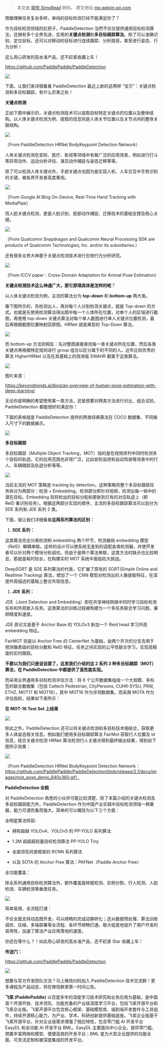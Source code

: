 > 本文由 [简悦 SimpRead](http://ksria.com/simpread/) 转码， 原文地址 [mp.weixin.qq.com](https://mp.weixin.qq.com/s?__biz=Mzg2MjUyNjM3Nw==&mid=2247486431&idx=1&sn=2c2f60a0fcf9a150f92ab46701817eb9&chksm=ce07c519f9704c0f22552e7c340961ac2fa260e8964fbf4904b70999da82de25e78c2f4f4876&mpshare=1&scene=1&srcid=0601X68861pmbXHLE7RSeJlS&sharer_sharetime=1622554054842&sharer_shareid=7fece245937ac96f04f0fb8e1311fff1#rd)

图像理解任务复杂多样，单纯的目标检测已经不能满足你了？  

作为目标检测领域的扛把子，PaddleDetection 当然不仅仅提供通用目标检测算法，还拥有多个业界先进、实用的**关键点检测**和**多目标跟踪算法**。除了可以准确识别、定位目标，还可以对移动的目标进行连续跟踪、分析路径，甚至进行姿态、行为分析！

这么用心研发的高水准产品，还不赶紧收藏上车！

https://github.com/PaddlePaddle/PaddleDetection

![](https://mmbiz.qpic.cn/mmbiz_png/libMic1J2Kj4pzWpd6n6oNa9kdvQT4Boz5GayXEYpGx0xmLFBHR8mCDXWRm1nibuwAwfFVJia5DftwoLib2bEKIVcDQ/640?wx_fmt=png)

下面，让我们来详细看看 PaddleDetection 最近上新的这两样 “宝贝”：关键点检测和多目标跟踪，有什么厉害之处！

  

****关键点检测****

  

  

正如下图中展示的，关键点检测技术可以提取目标特定关键点的位置以及整体结构。以人体关键点检测为例，提取的信息则是人体关节位置以及关节点间的整体关联结构。

![](https://mmbiz.qpic.cn/mmbiz_jpg/libMic1J2Kj4pzWpd6n6oNa9kdvQT4Boz5Vp6Zib1PJWlUmyJyMCVW4tcuia8XnfWEMePUhLicn7pKp38Ojvr5MkHIQ/640?wx_fmt=jpeg)

（From PaddleDetection HRNet BodyKeypoint Detection Network）

人体关键点检测在安防、医疗、影视等领域中有极广泛的应用场景，例如进行打斗等异常动作、运动分析评估、演员动作捕捉与姿态迁移等等。

除了可以检测人体关键点外，手部关键点也因为是实现人机、人车交互中手势识别的关键，被各界开发者高度重视。

![](https://mmbiz.qpic.cn/mmbiz_png/libMic1J2Kj4pzWpd6n6oNa9kdvQT4Boz5icdXnenyevHgKr7d7wUuISpaia16b75ynG10TnpKQaTnh4h4mzhXHENQ/640?wx_fmt=png)

（From Google AI Blog On-Device, Real-Time Hand Tracking with MediaPipe）

而人脸关键点检测，更是人脸识别、脸部动作捕捉、迁移技术的基础支撑及核心关键。

![](https://mmbiz.qpic.cn/mmbiz_png/libMic1J2Kj4pzWpd6n6oNa9kdvQT4Boz5OxNxic2eMZE8k0ibgva1yDg5oFcUqQkGpfL32UoZngxL6JFcJpUrjN2Q/640?wx_fmt=png)

（From Qualcomm Snapdragon and Qualcomm Neural Processing SDK are products of Qualcomm Technologies, Inc. and/or its subsidiaries.）

还有很多业界大神基于关键点检测技术进行生物行为分析研究。

![](https://mmbiz.qpic.cn/mmbiz_png/libMic1J2Kj4pzWpd6n6oNa9kdvQT4Boz5qiaLKtuyhJP9DEIiczVTy8r58ETfw4ibBML5C8O3XxWOmD4kf9GQ5NtKg/640?wx_fmt=png)

（From ICCV paper：Cross-Domain Adaptation for Animal Pose Estimation）

**关键点检测技术这么神通广大，那它原理具体是怎样的呢**？

以人体关键点检测为例，主流的算法分为 **top-down** 和 **bottom-up** 两大类。

像下图所示的，先检测出人，再对每个人分别检测关键点，就是 Top-down 的方式。也就是先使用检测算法得出图中每一个人体所在位置，对单个人的区域进行截图，再使用 top-down 关键点算法对每个单人截图进行单人关键点位置检测，最后再根据截图位置映射回原图。HRNet 就是典型的 Top-Down 算法。

![](https://mmbiz.qpic.cn/mmbiz_png/libMic1J2Kj4pzWpd6n6oNa9kdvQT4Boz5IoEKylSZAh9bib9u4ado8icUs92nHR5EX89P0WbU1f7xAoqkQSAZ3Z6g/640?wx_fmt=png)

而 bottom-up 方法则相反：先对整图直接查找每一类关键点所在位置，然后各类关键点再根据特定规则进行 group 组合以区分属于的不同的人。近年比较优秀的算法 HigherHRNet 以及在其基础上的改进版 SWAHR 都属于这类算法。

![](https://mmbiz.qpic.cn/mmbiz_png/libMic1J2Kj4pzWpd6n6oNa9kdvQT4Boz5B9PIhibwhMMaoavSPICh3I5AMoY6Tx1fTQc8QzSbc04JGRbibkGiasFdQ/640?wx_fmt=png)

图片来源：

https://beyondminds.ai/blog/an-overview-of-human-pose-estimation-with-deep-learning/

无论你是明确的希望使用某一类方法，还是想要对两类方法进行对比、组合试验，PaddleDetection 都能很好的满足你！

下面的表格就是 PaddleDetection 提供的两类经典算法在 COCO 数据集、不同输入尺寸下的数据展示。

![](https://mmbiz.qpic.cn/mmbiz_png/libMic1J2Kj4pzWpd6n6oNa9kdvQT4Boz5cACqnwaiaJicKfUONsu5PialzmOvtJIhsfSDiatT5KzkAtONDlMqiafpgEg/640?wx_fmt=png)

  

****多目标跟踪****

  

  

多目标跟踪（Multiple Object Tracking，MOT）指的是在视频序列中同时检测多个目标的轨迹。它的应用范围也非常广泛，比如安防监控和自动驾驶等场景中的行人、车辆跟踪及轨迹分析等等。

![](https://mmbiz.qpic.cn/mmbiz_gif/yNnalkXE7oWsgVPxPPwgiaMA0j59HkP5KFyl2BgVHZEP2tUYPmnqfnaEeOHGQ5xOu3zfNFKZCZNnU52F9zibrE8w/640?wx_fmt=gif)

当前主流的 MOT 策略是 tracking by detection，这种策略将整个多目标跟踪任务拆分为两部分：检测 + Embedding。检测部分即针对视频，检测出每一帧中的潜在目标。Embedding 则将检出的目标分配和更新到已有的对应轨迹上（即 ReID 重识别任务）。根据这两部分实现的顺序，主流的多目标跟踪算法可以划分为 SDE 系列和 JDE 系列 2 类。

下面，就让我们详细看看**这两系列算法的区别：**

1.  **SDE 系列：**
    

这类算法完全分离检测和 embedding 两个环节，检测器和 embedding 模型（ReID）解耦串联。这样的设计可以使系统无差别的适配各类检测器，并使开发者可以针对两个模块分别调优。但由于是两个算法串联，这类方法的缺点也比较明显，那就是耗时较长，在构建实时 MOT 系统中面临较大挑战。

DeepSORT 是 SDE 系列算法的代表，它扩展了原有的 SORT(Simple Online and Realtime Tracking) 算法，增加了一个 CNN 模型对检测出的人像提取特征，在深度外观描述的基础上整合外观信息。

1.  **JDE 系列：**
    

JDE（Joint Detection and Embedding）即在共享神经网络中同时学习目标检测任务和外观嵌入任务。这类算法的训练过程被构建为一个多任务联合学习问题，兼顾精度和速度。

JDE 原论文是基于 Anchor Base 的 YOLOv3 新加一个 Reid head 学习外观 embedding 特征。

FairMOT 则是以 Anchor Free 的 CenterNet 为基础，由两个齐次的分支去用于预测像素级的目标分数和 ReID 特征，任务之间实现的公平性联合学习，实现高精度的实时跟踪。

**不要以为我们只是说说罢了，这里我们介绍的这 2 系列 3 种多目标跟踪（MOT）算法，在 PaddleDetection 中都提供了高性能实现。**

而采用业界通用多目标检测评估方法：将 6 个公开数据集组成一个大规模、多标签的联合数据集（包括 Caltech Pedestrian, CityPersons, CUHK-SYSU, PRW, ETHZ, MOT17 和 MOT16），其中 MOT16 作为评测数据集。而采用 MOTA 作为评估指标，结果如下表所示：

**在 MOT-16 Test Set 上结果**

![](https://mmbiz.qpic.cn/mmbiz_png/sKia1FKFiafggNHxyu9nbBB09OZvWjJzLfjNz1OLjJfeLyBHZXeNSsBbIxx9ro0V7Bj5ddYibtSYD8oNtfh7QyjuA/640?wx_fmt=png)

除此之外，PaddleDetection 还可以将关键点检测和多目标技术相结合，获取更多人体姿态相关信息。例如我们使用多目标跟踪算法 FairMot 获取行人位置及 id 信息，结合关键点检测 HRNet 算法检测行人关键点得到最终输出结果，得到如下图所示效果：

![](https://mmbiz.qpic.cn/mmbiz_gif/sKia1FKFiafgiaj6NibSAbaib8VqsT1BCUAx3mstbiaiaGXhyXzkXDicy3u0coGnoN4pFUdjKqlWVU4cicJAWeeV2gU6JXA/640?wx_fmt=gif)

  

（From PaddleDetection HRNet BodyKeypoint Detection Network：https://github.com/PaddlePaddle/PaddleDetection/blob/release/2.1/docs/images/mot_pose_demo_640x360.gif）

  

****PaddleDetection 全貌****

  

  

对 PaddleDetection 熟悉的小伙伴可能比较清楚，除了本篇介绍的关键点检测及多目标跟踪能力外，PaddleDetection 作为中国产业实践中目标检测领域一柄重器，能力可谓完备而强大，简单的可以概括为以下三个方面：

全明星算法阵容:

*   拥有超越 YOLOv4、YOLOv5 的 PP-YOLO 系列算法
    
*   1.3M 超超超轻量目标检测算法 PP-YOLO Tiny
    
*   全面领先同类框架的 RCNN 系列算法
    
*   ‍‍‍‍‍‍‍以及 SOTA 的 Anchor Free 算法：PAFNet（Paddle Anchor Free）
    

全功能覆盖：

除全系列通用目标检测算法外，额外覆盖旋转框检测、实例分割、行人检测、人脸检测、车辆检测等垂类任务。  

![](https://mmbiz.qpic.cn/mmbiz_png/libMic1J2Kj4pzWpd6n6oNa9kdvQT4Boz5iaLKLnh0QLDSVEN3jJFnI39Tlx88sia8WypZPTSZCsbytNf1FS5pfG8w/640?wx_fmt=png)

简单易用、全流程打通：

不仅全面支持动态图开发，可以顺畅的完成动静转化；还从数据预处理、算法训练调优、压缩、多端部署等全流程、各环节顺畅打通，极大程度地提升了用户开发的易用性，加速了算法产业应用落地的速度。  

你还在等什么？！如此用心研发的高水准产品，还不赶紧 Star 收藏上车！

**传送门：**

https://github.com/PaddlePaddle/PaddleDetection

![](https://mmbiz.qpic.cn/mmbiz_png/libMic1J2Kj4pzWpd6n6oNa9kdvQT4Boz5GayXEYpGx0xmLFBHR8mCDXWRm1nibuwAwfFVJia5DftwoLib2bEKIVcDQ/640?wx_fmt=png)

想要与官方开发团队交流？马上微信扫码加入 PaddleDetection 技术交流群！更多课程及产品动态，将在微信群里第一时间公告。

  

  

**飞桨 (PaddlePaddle)** 以百度多年的深度学习技术研究和业务应用为基础，是中国首个开源开放、技术领先、功能完备的产业级深度学习平台，包括飞桨开源平台和飞桨企业版。飞桨开源平台包含核心框架、基础模型库、端到端开发套件与工具组件，持续开源核心能力，为产业、学术、科研创新提供基础底座。飞桨企业版基于飞桨开源平台，针对企业级需求增强了相应特性，包含零门槛 AI 开发平台 EasyDL 和全功能 AI 开发平台 BML。EasyDL 主要面向中小企业，提供零门槛、预置丰富网络和模型、便捷高效的开发平台；BML 是为大型企业提供的功能全面、可灵活定制和被深度集成的开发平台。